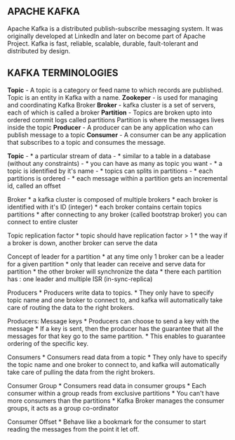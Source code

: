 APACHE KAFKA
--------------

Apache Kafka is a distributed publish-subscribe messaging system. It was originally developed at LinkedIn and later on become part of Apache Project.
Kafka is fast, reliable, scalable, durable, fault-tolerant and distributed by design.

KAFKA TERMINOLOGIES
-------------------

**Topic** - A topic is a category or feed name to which records are published.
		Topic is an entity in Kafka with a name.
**Zookeper** - is used for managing and coordinating Kafka Broker
**Broker** - kafka cluster is a set of servers, each of which is called a broker
**Partition** - Topics are broken upto into ordered commit logs called partitions
			Partition is where the messages lives inside the topic
**Producer** - A producer can be any application who can publish message to a topic
**Consumer** - A consumer can be any application that subscribes to a topic and consumes the message.

**Topic**
	- * a particular stream of data
	- * similar to a table in a database (without any constraints)
	- * you can have as many as topic you want
	- * a topic is identified by it's name
	- * topics can splits in partitions
	- * each partitions is ordered
	- * each message within a partition gets an incremental id, called an offset

 Broker
	* a kafka cluster is composed of multiple brokers
	* each broker is identified with it's ID (integer)
	* each broker contains certain topics partitions
	* after connecting to any broker (called bootstrap broker) you can connect to entire cluster

 Topic replication factor
	* topic should have replication factor > 1 
	* the way if a broker is down, another broker can serve the data

 Concept of leader for a partition
	* at any time only 1 broker can be a leader for a given partition
	* only that leader can receive and serve data for partition
	* the other broker will synchronize the data
	* there each partition has : one leader and multiple ISR (in-sync-replica)

 Producers
	* Producers write data to topics.
	* They only have to specify topic name and one broker to connect to, and kafka will automatically take care of routing the 
     data to the right brokers.

 Producers: Message keys
	* Producers can choose to send a key with the message
	* If a key is sent, then the producer has the guarantee that all the messages for that key go to the same partition.
	* This enables to guarantee ordering of the specific key.

Consumers
   	* Consumers read data from a topic
   	* They only have to specify the topic name and one broker to connect to, and kafka will automatically take care of 
       pulling the data from the right brokers.

Consumer Group
 	* Consumers read data in consumer groups
 	* Each consumer within a group reads from exclusive partitions
 	* You can't have more consumers than the partitions
 	* Kafka Broker manages the consumer groups, it acts as a group co-ordinator

 Consumer Offset
 	* Behave like a bookmark for the consumer to start reading the messages from the point it let off.
